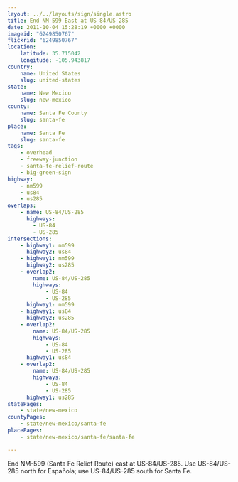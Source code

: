 ```yaml
---
layout: ../../layouts/sign/single.astro
title: End NM-599 East at US-84/US-285
date: 2011-10-04 15:28:19 +0000 +0000
imageid: "6249850767"
flickrid: "6249850767"
location:
    latitude: 35.715042
    longitude: -105.943817
country:
    name: United States
    slug: united-states
state:
    name: New Mexico
    slug: new-mexico
county:
    name: Santa Fe County
    slug: santa-fe
place:
    name: Santa Fe
    slug: santa-fe
tags:
    - overhead
    - freeway-junction
    - santa-fe-relief-route
    - big-green-sign
highway:
    - nm599
    - us84
    - us285
overlaps:
    - name: US-84/US-285
      highways:
        - US-84
        - US-285
intersections:
    - highway1: nm599
      highway2: us84
    - highway1: nm599
      highway2: us285
    - overlap2:
        name: US-84/US-285
        highways:
            - US-84
            - US-285
      highway1: nm599
    - highway1: us84
      highway2: us285
    - overlap2:
        name: US-84/US-285
        highways:
            - US-84
            - US-285
      highway1: us84
    - overlap2:
        name: US-84/US-285
        highways:
            - US-84
            - US-285
      highway1: us285
statePages:
    - state/new-mexico
countyPages:
    - state/new-mexico/santa-fe
placePages:
    - state/new-mexico/santa-fe/santa-fe

---
```

End NM-599 (Santa Fe Relief Route) east at US-84/US-285.  Use US-84/US-285 north for Española; use US-84/US-285 south for Santa Fe.